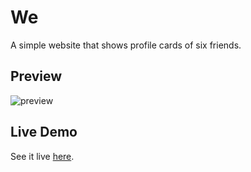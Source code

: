 # We

A simple website that shows profile cards of six friends.

## Preview

![preview](https://user-images.githubusercontent.com/48406108/122644172-8a5ebf80-d131-11eb-9465-6031a7737ddf.jpg)

## Live Demo

See it live [here](https://shashiirk.github.io/we).
